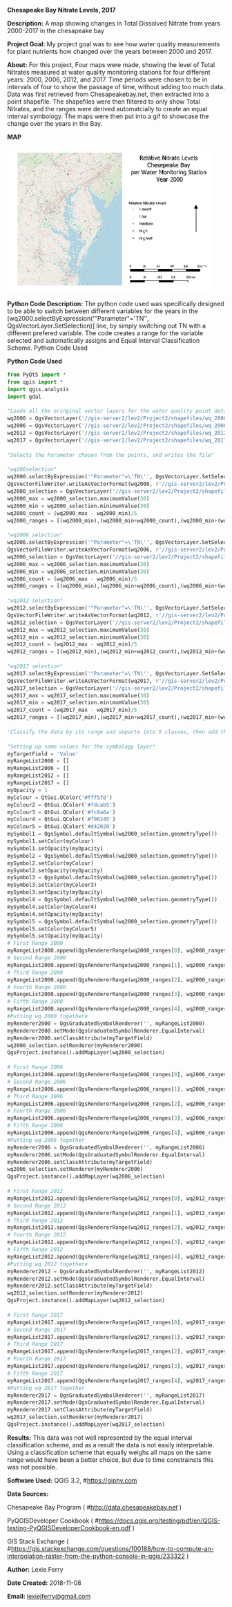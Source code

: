 **Chesapeake Bay Nitrate Levels, 2017**

**Description:** A map showing changes in Total Dissolved Nitrate from years 2000-2017 in the chesapeake bay

**Project Goal:** My project goal was to see how water quality measurements for plant nutrients how changed over the years between 2000 and 2017.

**About:** For this project, Four maps were made, showing the level of Total Nitrates measured at water quality monitoring stations for four different years: 2000, 2006, 2012, and 2017. Time periods were chosen to be in intervals of four to show the passage of time, without adding too much data. Data was first retrieved from Chesapeakebay.net, then extracted into a point shapefile. The shapefiles were then filtered to only show Total Nitrates, and the ranges were derived automatcially to create an equal interval symbology. The maps were then put into a gif to showcase the change over the years in the Bay.

**MAP**

![Project 2 GIF](https://github.com/lexiejferry/lexiejferry.github.io/blob/master/Chesapeake_Nitrates_Map/Nitrates.gif "Project1mapT2")


**Python Code Description:** The python code used was specifically designed to be able to switch between different variables for the years in the [wq2000.selectByExpression('"Parameter"=\'TN\'', QgsVectorLayer.SetSelection)] line, by simply switching out TN with a different prefered variable. The code creates a range for the variable selected and automatically assigns and Equal Interval Classification Scheme.
Python Code Used

**Python Code Used**
``` python
from PyQt5 import *
from qgis import *
import qgis.analysis
import gdal

"Loads all the oringinal vector layers for the water quality point data."
wq2000 = QgsVectorLayer('//gis-server2/lev2/Project2/shapefiles/wq_2000_r.shp', 'wq2000import', 'ogr')
wq2006 = QgsVectorLayer('//gis-server2/lev2/Project2/shapefiles/wq_2006_r.shp', 'wq2006import', 'ogr')
wq2012 = QgsVectorLayer('//gis-server2/lev2/Project2/shapefiles/wq_2012_r.shp', 'wq2012import', 'ogr')
wq2017 = QgsVectorLayer('//gis-server2/lev2/Project2/shapefiles/wq_2017_r.shp', 'wq2017import', 'ogr')

"Selects the Parameter chosen from the points, and writes the file"

"wq200selection"
wq2000.selectByExpression('"Parameter"=\'TN\'', QgsVectorLayer.SetSelection)
QgsVectorFileWriter.writeAsVectorFormat(wq2000, r'//gis-server2/lev2/Project2/shapefiles/selection/wq2000selection.gpkg', 'utf-8', wq2000.crs(), 'GPKG', True)
wq2000_selection = QgsVectorLayer('//gis-server2/lev2/Project2/shapefiles/selection/wq2000selection.gpkg', 'wq2000_selection', 'ogr')
wq2000_max = wq2000_selection.maximumValue(30)
wq2000_min = wq2000_selection.minimumValue(30)
wq2000_count = (wq2000_max - wq2000_min)/5
wq2000_ranges = [(wq2000_min),(wq2000_min+wq2000_count),(wq2000_min+(wq2000_count*2)),(wq2000_min+(wq2000_count*3)),(wq2000_min+(wq2000_count*4)),(wq2000_max)]

"wq2006 selection"
wq2006.selectByExpression('"Parameter"=\'TN\'', QgsVectorLayer.SetSelection)
QgsVectorFileWriter.writeAsVectorFormat(wq2006, r'//gis-server2/lev2/Project2/shapefiles/selection/wq2006selection.gpkg', 'utf-8', wq2006.crs(), 'GPKG', True)
wq2006_selection = QgsVectorLayer('//gis-server2/lev2/Project2/shapefiles/selection/wq2006selection.gpkg', 'wq2006_selection', 'ogr')
wq2006_max = wq2006_selection.maximumValue(30)
wq2006_min = wq2006_selection.minimumValue(30)
wq2006_count = (wq2006_max - wq2006_min)/5
wq2006_ranges = [(wq2006_min),(wq2006_min+wq2006_count),(wq2006_min+(wq2006_count*2)),(wq2006_min+(wq2006_count*3)),(wq2006_min+(wq2006_count*4)),(wq2006_max)]

"wq2012 selection"
wq2012.selectByExpression('"Parameter"=\'TN\'', QgsVectorLayer.SetSelection)
QgsVectorFileWriter.writeAsVectorFormat(wq2012, r'//gis-server2/lev2/Project2/shapefiles/selection/wq2012selection.gpkg', 'utf-8', wq2006.crs(), 'GPKG', True)
wq2012_selection = QgsVectorLayer('//gis-server2/lev2/Project2/shapefiles/selection/wq2012selection.gpkg', 'wq2012_selection', 'ogr')
wq2012_max = wq2012_selection.maximumValue(30)
wq2012_min = wq2012_selection.minimumValue(30)
wq2012_count = (wq2012_max - wq2012_min)/5
wq2012_ranges = [(wq2012_min),(wq2012_min+wq2012_count),(wq2012_min+(wq2012_count*2)),(wq2012_min+(wq2012_count*3)),(wq2012_min+(wq2012_count*4)),(wq2012_max)]

"wq2017 selection"
wq2017.selectByExpression('"Parameter"=\'TN\'', QgsVectorLayer.SetSelection)
QgsVectorFileWriter.writeAsVectorFormat(wq2017, r'//gis-server2/lev2/Project2/shapefiles/selection/wq2017selection.gpkg', 'utf-8', wq2012.crs(), 'GPKG', True)
wq2017_selection = QgsVectorLayer('//gis-server2/lev2/Project2/shapefiles/selection/wq2017selection.gpkg', 'wq2017_selection', 'ogr')
wq2017_max = wq2017_selection.maximumValue(30)
wq2017_min = wq2017_selection.minimumValue(30)
wq2017_count = (wq2017_max - wq2017_min)/5
wq2017_ranges = [(wq2017_min),(wq2017_min+wq2017_count),(wq2017_min+(wq2017_count*2)),(wq2017_min+(wq2017_count*3)),(wq2017_min+(wq2017_count*4)),(wq2017_max)]

'Classify the data by its range and separte into 5 classes, then add the map'

"Setting up some values for the symbology layer"
myTargetField = 'Value'
myRangeList2000 = []
myRangeList2006 = []
myRangeList2012 = []
myRangeList2017 = []
myOpacity = 1
myColour = QtGui.QColor('#fff5f0')
myColour2 = QtGui.QColor('#fdcab5')
myColour3 = QtGui.QColor('#fc8a6a')
myColour4 = QtGui.QColor('#f96245')
myColour5 = QtGui.QColor('#d42020')
mySymbol1 = QgsSymbol.defaultSymbol(wq2000_selection.geometryType())
mySymbol1.setColor(myColour)
mySymbol1.setOpacity(myOpacity)
mySymbol2 = QgsSymbol.defaultSymbol(wq2000_selection.geometryType())
mySymbol2.setColor(myColour)
mySymbol2.setOpacity(myOpacity)
mySymbol3 = QgsSymbol.defaultSymbol(wq2000_selection.geometryType())
mySymbol3.setColor(myColour3)
mySymbol3.setOpacity(myOpacity)
mySymbol4 = QgsSymbol.defaultSymbol(wq2000_selection.geometryType())
mySymbol4.setColor(myColour4)
mySymbol4.setOpacity(myOpacity)
mySymbol5 = QgsSymbol.defaultSymbol(wq2000_selection.geometryType())
mySymbol5.setColor(myColour5)
mySymbol5.setOpacity(myOpacity)
# First Range 2000
myRangeList2000.append(QgsRendererRange(wq2000_ranges[0], wq2000_ranges[1], mySymbol1, 'Lowest'))
# Second Range 2000
myRangeList2000.append(QgsRendererRange(wq2000_ranges[1], wq2000_ranges[2], mySymbol2, 'Low'))
# Third Range 2000
myRangeList2000.append(QgsRendererRange(wq2000_ranges[2], wq2000_ranges[3], mySymbol3, 'Medium'))
# Fourth Range 2000
myRangeList2000.append(QgsRendererRange(wq2000_ranges[3], wq2000_ranges[4], mySymbol4, 'High'))
# Fifth Range 2000
myRangeList2000.append(QgsRendererRange(wq2000_ranges[4], wq2000_ranges[5], mySymbol5, 'Highest'))
#Putting wq 2000 togethere
myRenderer2000 = QgsGraduatedSymbolRenderer('', myRangeList2000)
myRenderer2000.setMode(QgsGraduatedSymbolRenderer.EqualInterval)
myRenderer2000.setClassAttribute(myTargetField)
wq2000_selection.setRenderer(myRenderer2000)
QgsProject.instance().addMapLayer(wq2000_selection)

# First Range 2006
myRangeList2006.append(QgsRendererRange(wq2006_ranges[0], wq2006_ranges[1], mySymbol1, 'Lowest'))
# Second Range 2006
myRangeList2006.append(QgsRendererRange(wq2006_ranges[1], wq2006_ranges[2], mySymbol2, 'Low'))
# Third Range 2006
myRangeList2006.append(QgsRendererRange(wq2006_ranges[2], wq2006_ranges[3], mySymbol3, 'Medium'))
# Fourth Range 2006
myRangeList2006.append(QgsRendererRange(wq2006_ranges[3], wq2006_ranges[4], mySymbol4, 'High'))
# Fifth Range 2006
myRangeList2006.append(QgsRendererRange(wq2006_ranges[4], wq2006_ranges[5], mySymbol5, 'Highest'))
#Putting wq 2006 together
myRenderer2006 = QgsGraduatedSymbolRenderer('', myRangeList2006)
myRenderer2006.setMode(QgsGraduatedSymbolRenderer.EqualInterval)
myRenderer2006.setClassAttribute(myTargetField)
wq2006_selection.setRenderer(myRenderer2006)
QgsProject.instance().addMapLayer(wq2006_selection)

# First Range 2012
myRangeList2012.append(QgsRendererRange(wq2012_ranges[0], wq2012_ranges[1], mySymbol1, 'Lowest'))
# Second Range 2012
myRangeList2012.append(QgsRendererRange(wq2012_ranges[1], wq2012_ranges[2], mySymbol2, 'Low'))
# Third Range 2012
myRangeList2012.append(QgsRendererRange(wq2012_ranges[2], wq2012_ranges[3], mySymbol3, 'Medium'))
# Fourth Range 2012
myRangeList2012.append(QgsRendererRange(wq2012_ranges[3], wq2012_ranges[4], mySymbol4, 'High'))
# Fifth Range 2012
myRangeList2012.append(QgsRendererRange(wq2012_ranges[4], wq2012_ranges[5], mySymbol5, 'Highest'))
#Putting wq 2012 togethere
myRenderer2012 = QgsGraduatedSymbolRenderer('', myRangeList2012)
myRenderer2012.setMode(QgsGraduatedSymbolRenderer.EqualInterval)
myRenderer2012.setClassAttribute(myTargetField)
wq2012_selection.setRenderer(myRenderer2012)
QgsProject.instance().addMapLayer(wq2012_selection)

# First Range 2017
myRangeList2017.append(QgsRendererRange(wq2017_ranges[0], wq2017_ranges[1], mySymbol1, 'Lowest'))
# Second Range 2017
myRangeList2017.append(QgsRendererRange(wq2017_ranges[1], wq2017_ranges[2], mySymbol2, 'Low'))
# Third Range 2017
myRangeList2017.append(QgsRendererRange(wq2017_ranges[2], wq2017_ranges[3], mySymbol3, 'Medium'))
# Fourth Range 2017
myRangeList2017.append(QgsRendererRange(wq2017_ranges[3], wq2017_ranges[4], mySymbol4, 'High'))
# Fifth Range 2017
myRangeList2017.append(QgsRendererRange(wq2017_ranges[4], wq2017_ranges[5], mySymbol5, 'Highest'))
#Putting wq 2017 together
myRenderer2017 = QgsGraduatedSymbolRenderer('', myRangeList2017)
myRenderer2017.setMode(QgsGraduatedSymbolRenderer.EqualInterval)
myRenderer2017.setClassAttribute(myTargetField)
wq2017_selection.setRenderer(myRenderer2017)
QgsProject.instance().addMapLayer(wq2017_selection)

```

**Results:** This data was not well represented by the equal interval classification scheme, and as a result the data is not easily interpretable. Using a classification scheme that equally weighs all maps on the same range would have been a better choice, but due to time constrainsts this was not possible.

**Software Used:** QGIS 3.2, #https://giphy.com

**Data Sources:**

Chesapeake Bay Program ( #http://data.chesapeakebay.net )

PyQGISDeveloper Cookbook ( #https://docs.qgis.org/testing/pdf/en/QGIS-testing-PyQGISDeveloperCookbook-en.pdf )

GIS Stack Exchange ( #https://gis.stackexchange.com/questions/100188/how-to-compute-an-interpolation-raster-from-the-python-console-in-qgis/233322 )

**Author:** Lexie Ferry

**Date Created:** 2018-11-08

**Email:** lexiejferry@gmail.com

